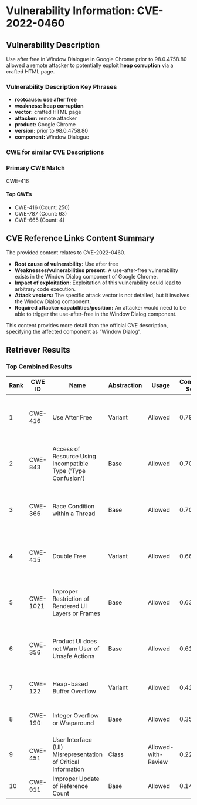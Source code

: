 # Vulnerability Information: CVE-2022-0460

## Vulnerability Description
Use after free in Window Dialogue in Google Chrome prior to 98.0.4758.80 allowed a remote attacker to potentially exploit **heap corruption** via a crafted HTML page.

### Vulnerability Description Key Phrases
- **rootcause:** **use after free**
- **weakness:** **heap corruption**
- **vector:** crafted HTML page
- **attacker:** remote attacker
- **product:** Google Chrome
- **version:** prior to 98.0.4758.80
- **component:** Window Dialogue

### CWE for similar CVE Descriptions
### Primary CWE Match
CWE-416

#### Top CWEs
- CWE-416 (Count: 250)
- CWE-787 (Count: 63)
- CWE-665 (Count: 4)

## CVE Reference Links Content Summary
The provided content relates to CVE-2022-0460.

- **Root cause of vulnerability:** Use after free
- **Weaknesses/vulnerabilities present:** A use-after-free vulnerability exists in the Window Dialog component of Google Chrome.
- **Impact of exploitation:** Exploitation of this vulnerability could lead to arbitrary code execution.
- **Attack vectors:** The specific attack vector is not detailed, but it involves the Window Dialog component.
- **Required attacker capabilities/position:** An attacker would need to be able to trigger the use-after-free in the Window Dialog component.

This content provides more detail than the official CVE description, specifying the affected component as "Window Dialog".

## Retriever Results

### Top Combined Results

| Rank | CWE ID | Name | Abstraction | Usage | Combined Score | Retrievers | Individual Scores |
|------|--------|------|-------------|-------|---------------|------------|-------------------|
| 1 | CWE-416 | Use After Free | Variant | Allowed | 0.7961 | dense, sparse, graph | dense: 0.648, sparse: 0.428, graph: 0.820 |
| 2 | CWE-843 | Access of Resource Using Incompatible Type ('Type Confusion') | Base | Allowed | 0.7051 | dense, sparse, graph | dense: 0.506, sparse: 0.361, graph: 0.687 |
| 3 | CWE-366 | Race Condition within a Thread | Base | Allowed | 0.7028 | dense, sparse, graph | dense: 0.575, sparse: 0.348, graph: 0.604 |
| 4 | CWE-415 | Double Free | Variant | Allowed | 0.6668 | dense, sparse, graph | dense: 0.531, sparse: 0.292, graph: 0.809 |
| 5 | CWE-1021 | Improper Restriction of Rendered UI Layers or Frames | Base | Allowed | 0.6303 | dense, sparse, graph | dense: 0.536, sparse: 0.247, graph: 0.618 |
| 6 | CWE-356 | Product UI does not Warn User of Unsafe Actions | Base | Allowed | 0.6152 | dense, sparse, graph | dense: 0.544, sparse: 0.222, graph: 0.604 |
| 7 | CWE-122 | Heap-based Buffer Overflow | Variant | Allowed | 0.4151 | dense, sparse | dense: 0.530, sparse: 0.322 |
| 8 | CWE-190 | Integer Overflow or Wraparound | Base | Allowed | 0.3554 | sparse, graph | sparse: 0.245, graph: 0.602 |
| 9 | CWE-451 | User Interface (UI) Misrepresentation of Critical Information | Class | Allowed-with-Review | 0.2299 | dense, sparse | dense: 0.534, sparse: 0.217 |
| 10 | CWE-911 | Improper Update of Reference Count | Base | Allowed | 0.1459 | sparse | sparse: 0.255 |

